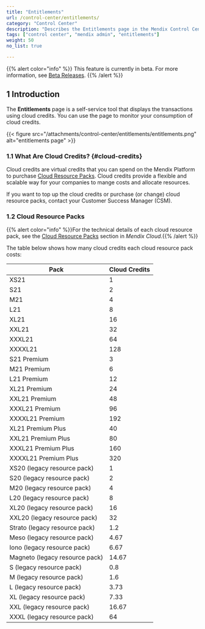 ```yaml
---
title: "Entitlements"
url: /control-center/entitlements/
category: "Control Center"
description: "Describes the Entitlements page in the Mendix Control Center."
tags: ["control center", "mendix admin", "entitlements"]
weight: 50
no_list: true 

---
```


{{% alert color="info" %}}
This feature is currently in beta. For more information, see [Beta Releases](/releasenotes/beta-features/).
{{% /alert %}}

## 1 Introduction

The **Entitlements** page is a self-service tool that displays the transactions using cloud credits. You can use the page to monitor your consumption of cloud credits.

{{< figure src="/attachments/control-center/entitlements/entitlements.png" alt="entitlements page" >}}

### 1.1 What Are Cloud Credits? {#cloud-credits}

Cloud credits are virtual credits that you can spend on the Mendix Platform to purchase [Cloud Resource Packs](/developerportal/deploy/mendix-cloud-deploy/#resource-pack). Cloud credits provide a flexible and scalable way for your companies to mange costs and allocate resources.

If you want to top up the cloud credits or purchase (or change) cloud resource packs, contact your Customer Success Manager (CSM).

### 1.2 Cloud Resource Packs

{{% alert color="info" %}}For the technical details of each cloud resource pack, see the [Cloud Resource Packs](/developerportal/deploy/mendix-cloud-deploy/#resource-pack) section in *Mendix Cloud*.{{% /alert %}}

The table below shows how many cloud credits each cloud resource pack costs:

| Pack                           | Cloud Credits |
| ------------------------------ | ------------- |
| XS21                           | 1             |
| S21                            | 2             |
| M21                            | 4             |
| L21                            | 8             |
| XL21                           | 16            |
| XXL21                          | 32            |
| XXXL21                         | 64            |
| XXXXL21                        | 128           |
| S21 Premium                    | 3             |
| M21 Premium                    | 6             |
| L21 Premium                    | 12            |
| XL21 Premium                   | 24            |
| XXL21 Premium                  | 48            |
| XXXL21 Premium                 | 96            |
| XXXXL21 Premium                | 192           |
| XL21 Premium Plus              | 40            |
| XXL21 Premium Plus             | 80            |
| XXXL21 Premium Plus            | 160           |
| XXXXL21 Premium Plus           | 320           |
| XS20 (legacy resource pack)    | 1             |
| S20 (legacy resource pack)     | 2             |
| M20 (legacy resource pack)     | 4             |
| L20 (legacy resource pack)     | 8             |
| XL20 (legacy resource pack)    | 16            |
| XXL20 (legacy resource pack)   | 32            |
| Strato (legacy resource pack)  | 1.2           |
| Meso (legacy resource pack)    | 4.67          |
| Iono (legacy resource pack)    | 6.67          |
| Magneto (legacy resource pack) | 14.67         |
| S (legacy resource pack)       | 0.8           |
| M (legacy resource pack)       | 1.6           |
| L (legacy resource pack)       | 3.73          |
| XL (legacy resource pack)      | 7.33          |
| XXL (legacy resource pack)     | 16.67         |
| XXXL (legacy resource pack)    | 64            |
